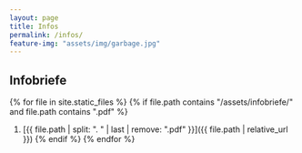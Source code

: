 ```yaml
---
layout: page
title: Infos
permalink: /infos/
feature-img: "assets/img/garbage.jpg"
---
```


## Infobriefe

{% for file in site.static_files %}
    {% if file.path contains "/assets/infobriefe/" and file.path contains ".pdf" %}
1. [{{ file.path | split: ". " | last | remove: ".pdf" }}]({{ file.path | relative_url }})
    {% endif %}
{% endfor %}
